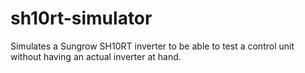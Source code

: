 # sh10rt-simulator
Simulates a Sungrow SH10RT inverter to be able to test a control unit without having an actual inverter at hand.
